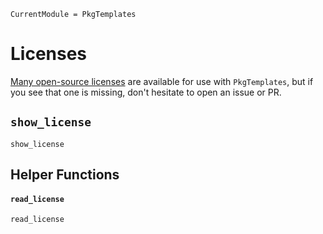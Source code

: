```@meta
CurrentModule = PkgTemplates
```

# Licenses

[Many open-source licenses](https://github.com/invenia/PkgTemplates.jl/tree/master/licenses)
are available for use with `PkgTemplates`, but if you see that one is missing,
don't hesitate to open an issue or PR.

## `show_license`

```@docs
show_license
```

## Helper Functions

#### `read_license`

```@docs
read_license
```
